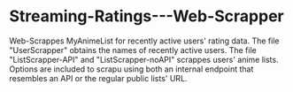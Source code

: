 # Streaming-Ratings---Web-Scrapper
Web-Scrappes MyAnimeList for recently active users' rating data. The file "UserScrapper" obtains the names of recently active users. The file "ListScrapper-API" and "ListScrapper-noAPI" scrappes users' anime lists. Options are included to scrapu using both an internal endpoint that resembles an API or the regular public lists' URL.
